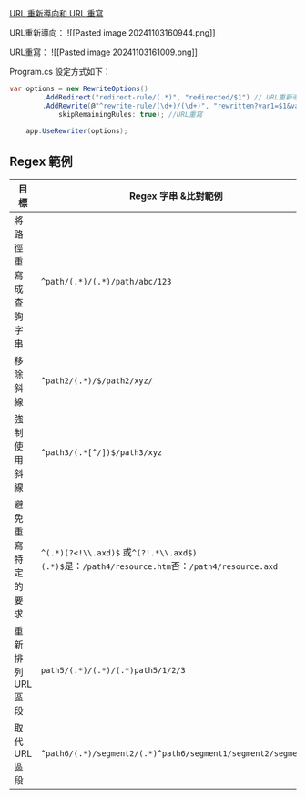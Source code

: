 [URL 重新導向和 URL 重寫](https://learn.microsoft.com/zh-tw/aspnet/core/fundamentals/url-rewriting?view=aspnetcore-8.0#url-redirect-and-url-rewrite)

URL重新導向：
![[Pasted image 20241103160944.png]]

URL重寫：
![[Pasted image 20241103161009.png]]

Program.cs 設定方式如下：
```C#
var options = new RewriteOptions()
        .AddRedirect("redirect-rule/(.*)", "redirected/$1") // URL重新導向
        .AddRewrite(@"^rewrite-rule/(\d+)/(\d+)", "rewritten?var1=$1&var2=$2",
            skipRemainingRules: true); //URL重寫

    app.UseRewriter(options);
```

## **Regex 範例**

| 目標          | Regex 字串 &比對範例                                                                           | 取代字串 &輸出範例                                              |
| ----------- | ---------------------------------------------------------------------------------------- | ------------------------------------------------------- |
| 將路徑重寫成查詢字串  | `^path/(.*)/(.*)/path/abc/123`                                                           | `path?var1=$1&var2=$2/path?var1=abc&var2=123`           |
| 移除斜線        | `^path2/(.*)/$/path2/xyz/`                                                               | `$1/path2/xyz`                                          |
| 強制使用斜線      | `^path3/(.*[^/])$/path3/xyz`                                                             | `$1//path3/xyz/`                                        |
| 避免重寫特定的要求   | `^(.*)(?<!\\.axd)$` 或`^(?!.*\\.axd$)(.*)$`是：`/path4/resource.htm`否：`/path4/resource.axd` | `rewritten/$1/rewritten/resource.htm/resource.axd`      |
| 重新排列 URL 區段 | `path5/(.*)/(.*)/(.*)path5/1/2/3`                                                        | `path5/$3/$2/$1path5/3/2/1`                             |
| 取代 URL 區段   | `^path6/(.*)/segment2/(.*)^path6/segment1/segment2/segment3`                             | `path6/$1/replaced/$2/path6/segment1/replaced/segment3` |
